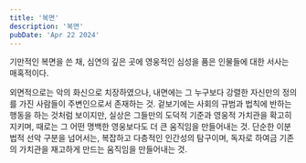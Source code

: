 ```yaml
---
title: '복면'
description: '복면'
pubDate: 'Apr 22 2024'
---
```


기만적인 복면을 쓴 채, 심연의 깊은 곳에 영웅적인 심성을 품은 인물들에 대한 서사는 매혹적이다.

외면적으로는 악의 화신으로 치장하였으나, 내면에는 그 누구보다 강렬한 자신만의 정의를 가진 사람들이 주변인으로서 존재하는 것. 겉보기에는 사회의 규범과 법칙에 반하는 행동을 하는 것처럼 보이지만, 실상은 그들만의 도덕적 기준과 영웅적 가치관을 확고히 지키며, 때로는 그 어떤 명백한 영웅보다도 더 큰 움직임을 만들어내는 것. 단순한 이분법적 선악 구분을 넘어서는, 복잡하고 다층적인 인간성의 탐구이며, 독자로 하여금 기존의 가치관을 재고하게 만드는 움직임을 만들어내는 것.
